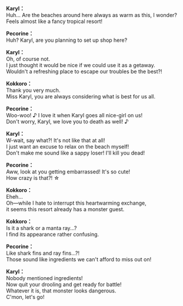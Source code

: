 # 

  
**Karyl：**  
Huh... Are the beaches around here always as warm as this, I wonder?  
Feels almost like a fancy tropical resort!  
  
**Pecorine：**  
Huh? Karyl, are you planning to set up shop here?  
  
**Karyl：**  
Oh, of course not.  
I just thought it would be nice if we could use it as a getaway.  
Wouldn't a refreshing place to escape our troubles be the best?!  
  
**Kokkoro：**  
Thank you very much.  
Miss Karyl, you are always considering what is best for us all.  
  
**Pecorine：**  
Woo-woo! ♪ I love it when Karyl goes all nice-girl on us!  
Don't worry, Karyl, we love you to death as well! ♪  
  
**Karyl：**  
W-wait, say what?! It's not like that at all!  
I just want an excuse to relax on the beach myself!  
Don't make me sound like a sappy loser! I'll kill you dead!  
  
**Pecorine：**  
Aww, look at you getting embarrassed! It's so cute!  
How crazy is that?! ☆  
  
**Kokkoro：**  
Eheh...  
 Oh—while I hate to interrupt this heartwarming exchange,  
it seems this resort already has a monster guest.  
  
**Kokkoro：**  
Is it a shark or a manta ray...?  
I find its appearance rather confusing.  
  
**Pecorine：**  
Like shark fins and ray fins...?!  
Those sound like ingredients we can't afford to miss out on!  
  
**Karyl：**  
Nobody mentioned ingredients!  
Now quit your drooling and get ready for battle!  
Whatever it is, that monster looks dangerous.  
 C'mon, let's go!  
